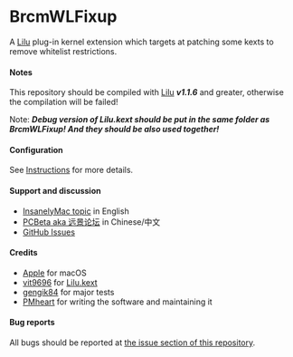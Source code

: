 BrcmWLFixup
============

A [Lilu](https://github.com/vit9696/Lilu) plug-in kernel extension which targets at patching some kexts to remove whitelist restrictions.

#### Notes
This repository should be compiled with [Lilu](https://github.com/vit9696/Lilu) ***v1.1.6*** and greater, otherwise the compilation will be failed!

Note: ***Debug version of Lilu.kext should be put in the same folder as BrcmWLFixup! And they should be also used together!***

#### Configuration
See [Instructions](https://github.com/PMheart/BrcmWLFixup/blob/master/Instructions.md) for more details.

#### Support and discussion
- [InsanelyMac topic](http://www.insanelymac.com/forum/topic/324353-brcmwlfixup-wi-fi-whitelist-removal) in English
- [PCBeta aka 远景论坛](http://bbs.pcbeta.com/viewthread-1745045-1-1.html) in Chinese/中文
- [GitHub Issues](https://github.com/PMheart/BrcmWLFixup/issues)

#### Credits
- [Apple](https://www.apple.com) for macOS  
- [vit9696](https://github.com/vit9696) for [Lilu.kext](https://github.com/vit9696/Lilu)
- [gengik84](http://www.insanelymac.com/forum/user/1494412-gengik84/) for major tests
- [PMheart](https://github.com/PMheart) for writing the software and maintaining it

#### Bug reports
All bugs should be reported at [the issue section of this repository](https://github.com/PMheart/BrcmWLFixup/issues).
